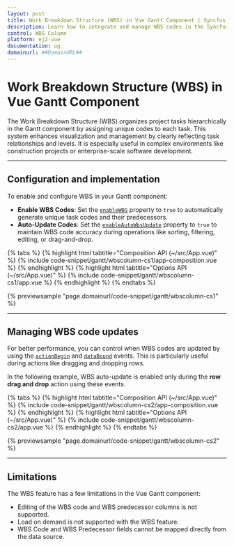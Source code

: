 ```yaml
---
layout: post
title: Work Breakdown Structure (WBS) in Vue Gantt Component | Syncfusion
description: Learn how to integrate and manage WBS codes in the Syncfusion Vue Gantt component to improve task hierarchy visualization and project tracking.
control: WBS Column 
platform: ej2-vue
documentation: ug
domainurl: ##DomainURL##
---
```


# Work Breakdown Structure (WBS) in Vue Gantt Component

The Work Breakdown Structure (WBS) organizes project tasks hierarchically in the Gantt component by assigning unique codes to each task. This system enhances visualization and management by clearly reflecting task relationships and levels. It is especially useful in complex environments like construction projects or enterprise-scale software development.

---

## Configuration and implementation

To enable and configure WBS in your Gantt component:

- **Enable WBS Codes**: Set the [`enableWBS`](https://ej2.syncfusion.com/vue/documentation/api/gantt/#enablewbs) property to `true` to automatically generate unique task codes and their predecessors.
- **Auto-Update Codes**: Set the [`enableAutoWbsUpdate`](https://ej2.syncfusion.com/vue/documentation/api/gantt/#enableautowbsupdate) property to `true` to maintain WBS code accuracy during operations like sorting, filtering, editing, or drag-and-drop.

{% tabs %}
{% highlight html tabtitle="Composition API (~/src/App.vue)" %}
{% include code-snippet/gantt/wbscolumn-cs1/app-composition.vue %}
{% endhighlight %}
{% highlight html tabtitle="Options API (~/src/App.vue)" %}
{% include code-snippet/gantt/wbscolumn-cs1/app.vue %}
{% endhighlight %}
{% endtabs %}
        
{% previewsample "page.domainurl/code-snippet/gantt/wbscolumn-cs1" %}

---

## Managing WBS code updates

For better performance, you can control when WBS codes are updated by using the [`actionBegin`](https://ej2.syncfusion.com/vue/documentation/api/gantt/#actionbegin) and [`dataBound`](https://ej2.syncfusion.com/vue/documentation/api/gantt/#databound) events. This is particularly useful during actions like dragging and dropping rows.

In the following example, WBS auto-update is enabled only during the **row drag and drop** action using these events.

{% tabs %}
{% highlight html tabtitle="Composition API (~/src/App.vue)" %}
{% include code-snippet/gantt/wbscolumn-cs2/app-composition.vue %}
{% endhighlight %}
{% highlight html tabtitle="Options API (~/src/App.vue)" %}
{% include code-snippet/gantt/wbscolumn-cs2/app.vue %}
{% endhighlight %}
{% endtabs %}
        
{% previewsample "page.domainurl/code-snippet/gantt/wbscolumn-cs2" %}

---

## Limitations

The WBS feature has a few limitations in the Vue Gantt component:

- Editing of the WBS code and WBS predecessor columns is not supported.
- Load on demand is not supported with the WBS feature.
- WBS Code and WBS Predecessor fields cannot be mapped directly from the data source.


